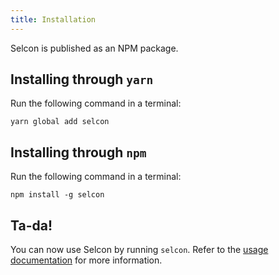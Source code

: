 ```yaml
---
title: Installation
---
```


Selcon is published as an NPM package.

## Installing through `yarn`

Run the following command in a terminal:
```
yarn global add selcon
```

## Installing through `npm`

Run the following command in a terminal:
```
npm install -g selcon
```

## Ta-da!

You can now use Selcon by running `selcon`.
Refer to the [usage documentation](../usage) for more information.